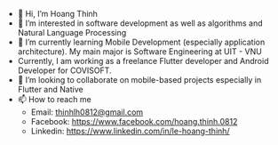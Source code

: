 - 👋 Hi, I’m Hoang Thinh
- 👀 I’m interested in software development as well as algorithms and Natural Language Processing
- 🌱 I’m currently learning Mobile Development (especially application architecture). My main major is Software Engineering at UIT - VNU
- Currently, I am working as a freelance Flutter developer and Android Developer for COVISOFT.
- 💞️ I’m looking to collaborate on mobile-based projects especially in Flutter and Native
- 📫 How to reach me 
  - Email: thinhlh0812@gmail.com
  - Facebook: https://www.facebook.com/hoang.thinh.0812
  - Linkedin: https://www.linkedin.com/in/le-hoang-thinh/
<!---
thinhlh/thinhlh is a ✨ special ✨ repository because its `README.md` (this file) appears on your GitHub profile.
You can click the Preview link to take a look at your changes.
--->
